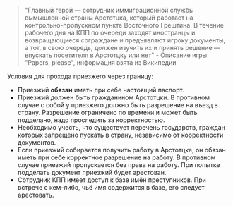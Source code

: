 ﻿

> "Главный герой — сотрудник иммиграционной службы вымышленной страны Арстотцка,  который работает на контрольно-пропускном пункте Восточного Грештина. В течение рабочего дня на КПП по очереди заходят иностранцы и возвращающиеся сограждане и предъявляют игроку документы, а тот, в свою очередь, должен изучить их и принять решение — впускать посетителя в Арстотцку или нет"
>  \- Описание игры "Papers, please", информация взята из Википедии

Условия для прохода приезжего через границу:

- Приезжий **обязан** иметь при себе настоящий паспорт.
- Приезжий должен быть гражданином Арстотцки. В противном случае с собой у приезжего должно быть разрешение на въезд в страну. Разрешение ограничено по времени и может быть подделано, надо проследить за корректностью.
- Необходимо учесть, что существует перечень государств, граждан которых запрещено пускать в страну, независимо от корректности документов.
- Если приезжий собирается получить работу в Арстотцке, он обязан иметь при себе корректное разрешение на работу. В противном случае приезжий пропускается без права на работу. При попытке подделать документ приезжий будет арестован.
- Сотрудник КПП имеет доступ к базе имён преступников. При встрече с кем-либо, чьё имя содержится в базе, его следует арестовать.